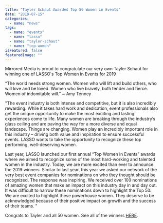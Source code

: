 ```yaml
---
title: "Tayler Schaut Awarded Top 50 Women in Events"
date: "2019-07-15"
categories: 
  - name: "news"
tags: 
  - name: "events"
  - name: "lasso"
  - name: "tayler-schaut"
  - name: "top-women"
isFeatured: false
featuredImage: ""
---
```


Mirrored Media is proud to congratulate our very own Tayler Schaut for winning one of LASSO's Top Women in Events for 2019

“The world needs strong women. Women who will lift and build others, who will love and be loved. Women who live bravely, both tender and fierce. Women of indomitable will.” ~ Amy Tenney

"The event industry is both intense and competitive, but it is also incredibly rewarding. While it takes hard work and dedication, event professionals also get the unique opportunity to make the most exciting and lasting experiences come to life. Many women are breaking through the industry’s glass ceiling and are paving the way for a more diverse and equal landscape. Things are changing. Women play an incredibly important role in this industry – driving both value and inspiration to ensure successful events. LASSO wants to take the opportunity to recognize these top performing, well-deserving women.

Last year, LASSO launched our first annual “Top Women in Events” awards where we aimed to recognize some of the most hard-working and talented women in the industry. Today, we are more excited than ever to announce the 2019 winners. Similar to last year, this year we asked our network of the very best event companies for nominations on who they thought should be recognized. The response was inspiring. We received over 100 nominations of amazing women that make an impact on this industry day in and day out. It was difficult to narrow these nominations down to highlight the Top 50. We are excited to highlight these powerhouse women. They deserve to be acknowledged because of their positive impact on growth and the success of their teams. "

Congrats to Tayler and all 50 women. See all of the winners [HERE](https://www.lasso.io/wp-content/uploads/2019/07/Women-In-Events-2019-FINAL.pdf).
